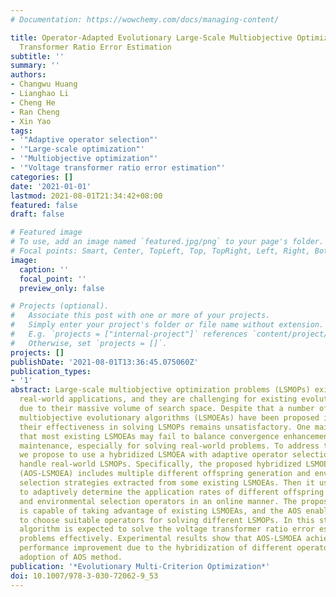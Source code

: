 ```yaml
---
# Documentation: https://wowchemy.com/docs/managing-content/

title: Operator-Adapted Evolutionary Large-Scale Multiobjective Optimization for Voltage
  Transformer Ratio Error Estimation
subtitle: ''
summary: ''
authors:
- Changwu Huang
- Lianghao Li
- Cheng He
- Ran Cheng
- Xin Yao
tags:
- '"Adaptive operator selection"'
- '"Large-scale optimization"'
- '"Multiobjective optimization"'
- '"Voltage transformer ratio error estimation"'
categories: []
date: '2021-01-01'
lastmod: 2021-08-01T21:34:42+08:00
featured: false
draft: false

# Featured image
# To use, add an image named `featured.jpg/png` to your page's folder.
# Focal points: Smart, Center, TopLeft, Top, TopRight, Left, Right, BottomLeft, Bottom, BottomRight.
image:
  caption: ''
  focal_point: ''
  preview_only: false

# Projects (optional).
#   Associate this post with one or more of your projects.
#   Simply enter your project's folder or file name without extension.
#   E.g. `projects = ["internal-project"]` references `content/project/deep-learning/index.md`.
#   Otherwise, set `projects = []`.
projects: []
publishDate: '2021-08-01T13:36:45.075060Z'
publication_types:
- '1'
abstract: Large-scale multiobjective optimization problems (LSMOPs) exist widely in
  real-world applications, and they are challenging for existing evolutionary algorithms
  due to their massive volume of search space. Despite that a number of large-scale
  multiobjective evolutionary algorithms (LSMOEAs) have been proposed in recent years,
  their effectiveness in solving LSMOPs remains unsatisfactory. One main reason is
  that most existing LSMOEAs may fail to balance convergence enhancement and diversity
  maintenance, especially for solving real-world problems. To address this issue,
  we propose to use a hybridized LSMOEA with adaptive operator selection (AOS) to
  handle real-world LSMOPs. Specifically, the proposed hybridized LSMOEA with AOS
  (AOS-LSMOEA) includes multiple different offspring generation and environmental
  selection strategies extracted from some existing LSMOEAs. Then it uses the AOS
  to adaptively determine the application rates of different offspring generation
  and environmental selection operators in an online manner. The proposed approach
  is capable of taking advantage of existing LSMOEAs, and the AOS enables the algorithm
  to choose suitable operators for solving different LSMOPs. In this study, the proposed
  algorithm is expected to solve the voltage transformer ratio error estimation (TREE)
  problems effectively. Experimental results show that AOS-LSMOEA achieves significant
  performance improvement due to the hybridization of different operators and the
  adoption of AOS method.
publication: '*Evolutionary Multi-Criterion Optimization*'
doi: 10.1007/978-3-030-72062-9_53
---
```

